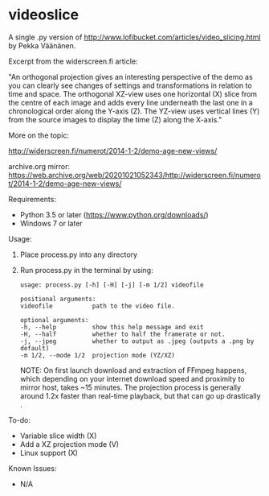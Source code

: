 # videoslice

A single .py version of http://www.lofibucket.com/articles/video_slicing.html by Pekka Väänänen.

Excerpt from the widerscreen.fi article: 

"An orthogonal projection gives an interesting perspective of the demo as you can clearly see changes of settings and transformations in relation to time and space. The orthogonal XZ-view uses one horizontal (X) slice from the centre of each image and adds every line underneath the last one in a chronological order along the Y-axis (Z). The YZ-view uses vertical lines (Y) from the source images to display the time (Z) along the X-axis."

More on the topic: 

http://widerscreen.fi/numerot/2014-1-2/demo-age-new-views/ 

archive.org mirror: https://web.archive.org/web/20201021052343/http://widerscreen.fi/numerot/2014-1-2/demo-age-new-views/

Requirements:
- Python 3.5 or later (https://www.python.org/downloads/)
- Windows 7 or later

Usage:
1. Place process.py into any directory
2. Run process.py in the terminal by using: 
    ```
    usage: process.py [-h] [-H] [-j] [-m 1/2] videofile        

    positional arguments:
    videofile           path to the video file.

    optional arguments:
    -h, --help          show this help message and exit      
    -H, --half          whether to half the framerate or not.
    -j, --jpeg          whether to output as .jpeg (outputs a .png by default)
    -m 1/2, --mode 1/2  projection mode (YZ/XZ)
    ```

    NOTE: On first launch download and extraction of FFmpeg happens, which depending on your internet download speed and proximity to mirror host, takes ~15 minutes. The projection process is generally around 1.2x faster than real-time playback, but that can go up drastically .

To-do:
- Variable slice width (X)
- Add a XZ projection mode (V)
- Linux support (X)

Known Issues:
- N/A
